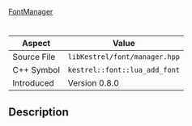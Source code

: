 [FontManager](index.md)
# 
| Aspect | Value |
| --- | --- |
| Source File | `libKestrel/font/manager.hpp` |
| C++ Symbol | `kestrel::font::lua_add_font` |
| Introduced | Version 0.8.0 |
## Description
